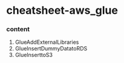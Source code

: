# cheatsheet-aws_glue

### content

1. GlueAddExternalLibraries
2. GlueInsertDummyDatatoRDS
3. GlueInserttoS3

